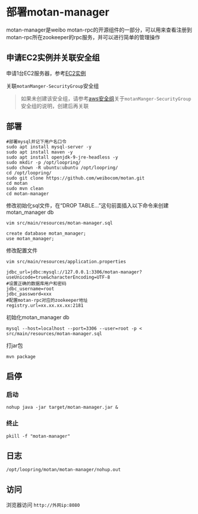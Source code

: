 # 部署motan-manager

motan-manager是weibo motan-rpc的开源组件的一部分，可以用来查看注册到motan-rpc所在zookeeper的rpc服务，并可以进行简单的管理操作

## 申请EC2实例并关联安全组
申请1台EC2服务器，参考[EC2实例](new_ec2_cn.md)

关联`motanManger-SecurityGroup`安全组
> 如果未创建该安全组，请参考[aws安全组](security_group_cn.md)关于`motanManger-SecurityGroup`安全组的说明，创建后再关联

## 部署
```
#部署mysql并记下用户名口令
sudo apt install mysql-server -y
sudo apt install maven -y
sudo apt install openjdk-9-jre-headless -y
sudo mkdir -p /opt/loopring/
sudo chown -R ubuntu:ubuntu /opt/loopring/
cd /opt/loopring/
sudo git clone https://github.com/weibocom/motan.git
cd motan
sudo mvn clean
cd motan-manager
```

修改初始化sql文件，在“DROP TABLE...”这句前面插入以下命令来创建motan_manager db

`vim src/main/resources/motan-manager.sql`

```
create database motan_manager;
use motan_manager;
```

修改配置文件

`vim src/main/resources/application.properties`

```
jdbc_url=jdbc:mysql://127.0.0.1:3306/motan-manager?useUnicode=true&characterEncoding=UTF-8
#设置正确的数据库用户和密码
jdbc_username=root
jdbc_password=xxx
#配置motan-rpc对应的zookeeper地址
registry.url=xx.xx.xx.xx:2181
```

初始化motan_manager db

`mysql --host=localhost --port=3306 --user=root -p < src/main/resources/motan-manager.sql`

打jar包

`mvn package`

## 启停

### 启动
`nohup java -jar target/motan-manager.jar &`

### 终止
`pkill -f "motan-manager"`

## 日志
`/opt/loopring/motan/motan-manager/nohup.out`

## 访问
浏览器访问 `http://外网ip:8080`
